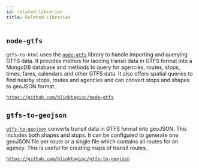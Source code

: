 ```yaml
---
id: related-libraries
title: Related Libraries
---
```


## `node-gtfs`

`gtfs-to-html` uses the [`node-gtfs`](https://github.com/blinktaginc/node-gtfs) library to handle importing and querying GTFS data. It provides methos for laoding transit data in GTFS format into a MongoDB database and methods to query for agencies, routes, stops, times, fares, calendars and other GTFS data. It also offers spatial queries to find nearby stops, routes and agencies and can convert stops and shapes to geoJSON format.

[`https://github.com/blinktaginc/node-gtfs`](https://github.com/blinktaginc/node-gtfs)

## `gtfs-to-geojson`

[`gtfs-to-geojson`](https://github.com/blinktaginc/gtfs-to-geojson) converts transit data in GTFS format into geoJSON. This includes both shapes and stops. It can be configured to generate one geoJSON file per route or a single file which contains all routes for an agency. This is useful for creating maps of transit routes.

[`https://github.com/blinktaginc/gtfs-to-geojson`](https://github.com/blinktaginc/gtfs-to-geojson)

